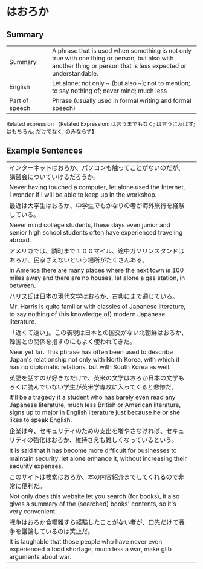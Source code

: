 # はおろか

## Summary

<table><tr>   <td>Summary<td>   <td>A phrase that is used when something is not only true with one thing or person, but also with another thing or person that is less expected or understandable.</td><tr><tr>   <td>English<td>   <td>Let alone; not only ~ (but also ~); not to mention; to say nothing of; never mind; much less</td><tr><tr>   <td>Part of speech<td>   <td>Phrase (usually used in formal writing and formal speech)</td><tr></table><tr>   <td>Related expression<td>   <td>【Related Expression: は言うまでもなく; は言うに及ばず; はもちろん; だけでなく; のみならず】</td><tr></table></table>

## Example Sentences

<table><tr><td>インターネットはおろか、パソコンも触ってことがないのだが、講習会についていけるだろうか。<td><tr><tr><td>Never having touched a computer, let alone used the Internet, I wonder if I will be able to keep up in the workshop.<td><tr><tr><td>最近は大学生はおろか、中学生でもかなりの者が海外旅行を経験している。<td><tr><tr><td>Never mind college students, these days even junior and senior high school students often have experienced traveling abroad.<td><tr><tr><td>アメリカでは、隣町まで１００マイル、途中ガソリンスタンドはおろか、民家さえないという場所がたくさんある。<td><tr><tr><td>In America there are many places where the next town is 100 miles away and there are no houses, let alone a gas station, in between.<td><tr><tr><td>ハリス氏は日本の現代文学はおろか、古典にまで通じている。<td><tr><tr><td>Mr. Harris is quite familiar with classics of Japanese literature, to say nothing of (his knowledge of) modern Japanese literature.<td><tr><tr><td>「近くて遠い」。この表現は日本との国交がない北朝鮮はおろか、韓国との関係を指すのにもよく使われてきた。<td><tr><tr><td>Near yet far. This phrase has often been used to describe Japan's relationship not only with North Korea, with which it has no diplomatic relations, but with South Korea as well.<td><tr><tr><td>英語を話すのが好きなだけで、英米の文学はおろか日本の文学もろくに読んでいない学生が英米学専攻に入ってくると悲惨だ。<td><tr><tr><td>It'll be a tragedy if a student who has barely even read any Japanese literature, much less British or American literature, signs up to major in English literature just because he or she likes to speak English.<td><tr><tr><td>企業は今、セキュリティのための支出を増やさなければ、セキュリティの強化はおろか、維持さえも難しくなっているという。<td><tr><tr><td>It is said that it has become more difﬁcult for businesses to maintain security, let alone enhance it, without increasing their security expenses.<td><tr><tr><td>このサイトは検索はおろか、本の内容紹介までしてくれるので非常に便利だ。<td><tr><tr><td>Not only does this website let you search (for books), it also gives a summary of the (searched) books' contents, so it's very convenient.<td><tr><tr><td>戦争はおろか食糧難すら経験したことがない者が、口先だけて戦争を議論しているのは笑止だ。<td><tr><tr><td>It is laughable that those people who have never even experienced a food shortage, much less a war, make glib arguments about war.<td><tr></table>

